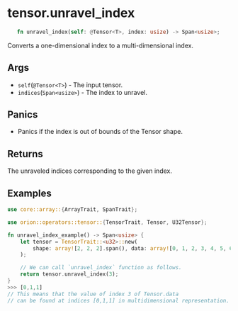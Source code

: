 # tensor.unravel_index

```rust 
   fn unravel_index(self: @Tensor<T>, index: usize) -> Span<usize>;
```

Converts a one-dimensional index to a multi-dimensional index.

## Args

* `self`(`@Tensor<T>`) - The input tensor.
* `indices`(`Span<usize>`) - The index to unravel.

## Panics

* Panics if the index is out of bounds of the Tensor shape.

## Returns

The unraveled indices corresponding to the given index.

## Examples

```rust
use core::array::{ArrayTrait, SpanTrait};

use orion::operators::tensor::{TensorTrait, Tensor, U32Tensor};

fn unravel_index_example() -> Span<usize> {
    let tensor = TensorTrait::<u32>::new(
        shape: array![2, 2, 2].span(), data: array![0, 1, 2, 3, 4, 5, 6, 7].span(),
    );

    // We can call `unravel_index` function as follows.
    return tensor.unravel_index(3);
}
>>> [0,1,1] 
// This means that the value of index 3 of Tensor.data
// can be found at indices [0,1,1] in multidimensional representation.
```
